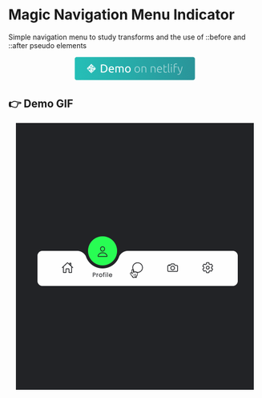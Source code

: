 # Magic Navigation Menu Indicator

Simple navigation menu to study transforms and the use of ::before and ::after pseudo elements

<p align="center">
  <a href="https://magic-nav-menu-ruttmann.netlify.app/" target="_blank">
    <img alt="Demo on Netlify" src="docs/demo-netlify.png">
  </a>
</p>


## :point_right: Demo GIF

<p align="center">
    <img alt="Navigation menu" src="docs/demo.gif">
</p>